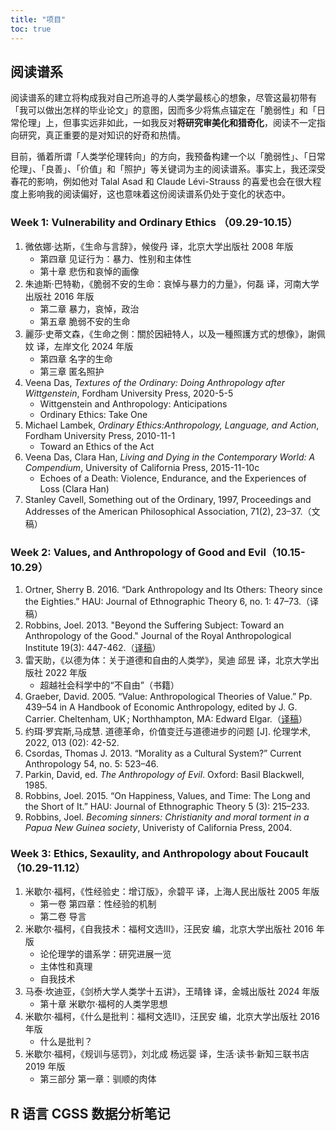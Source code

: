 ```yaml
---
title: "项目"
toc: true
---
```


## 阅读谱系

阅读谱系的建立将构成我对自己所追寻的人类学最核心的想象，尽管这最初带有「我可以做出怎样的毕业论文」的意图，因而多少将焦点锚定在「脆弱性」和「日常伦理」上，但事实远非如此，一如我反对**将研究审美化和猎奇化**，阅读不一定指向研究，真正重要的是对知识的好奇和热情。

目前，循着所谓「人类学伦理转向」的方向，我预备构建一个以「脆弱性」、「日常伦理」、「良善」、「价值」和「照护」等关键词为主的阅读谱系。事实上，我还深受春花的影响，例如他对 Talal Asad 和 Claude Lévi-Strauss 的喜爱也会在很大程度上影响我的阅读偏好，这也意味着这份阅读谱系仍处于变化的状态中。

### Week 1: Vulnerability and Ordinary Ethics （09.29-10.15）

1. 微依娜·达斯，《生命与言辞》，候俊丹 译，北京大学出版社 2008 年版
    * 第四章 见证行为：暴力、性别和主体性
    * 第十章 悲伤和哀悼的画像
2. 朱迪斯·巴特勒，《脆弱不安的生命：哀悼与暴力的力量》，何磊 译，河南大学出版社 2016 年版
    * 第二章 暴力，哀悼，政治
    * 第五章 脆弱不安的生命
3. 麗莎·史蒂文森，《生命之側：關於因紐特人，以及一種照護方式的想像》，謝佩妏 译，左岸文化 2024 年版
    * 第四章 名字的生命
    * 第三章 匿名照护
4. Veena Das, *Textures of the Ordinary: Doing Anthropology after Wittgenstein*, Fordham University Press, 2020-5-5
    * Wittgenstein and Anthropology: Anticipations
    * Ordinary Ethics: Take One
5. Michael Lambek, *Ordinary Ethics:Anthropology, Language, and Action*, Fordham University Press, 2010-11-1
    * Toward an Ethics of the Act
6. Veena Das, Clara Han, *Living and Dying in the Contemporary World: A Compendium*, University of California Press, 2015-11-10c
    * Echoes of a Death: Violence, Endurance, and the Experiences of Loss (Clara Han)
7. Stanley Cavell, Something out of the Ordinary, 1997, Proceedings and Addresses of the American Philosophical Association, 71(2), 23–37.（文稿）

### Week 2: Values, and Anthropology of Good and Evil（10.15-10.29）

1. Ortner, Sherry B. 2016. “Dark Anthropology and Its Others: Theory since the Eighties.” HAU: Journal of Ethnographic Theory 6, no. 1: 47–73.（译稿）
2. Robbins, Joel. 2013. "Beyond the Suffering Subject: Toward an Anthropology of the Good." Journal of the Royal Anthropological Institute 19(3): 447-462.（[译稿](https://mp.weixin.qq.com/s/O60P4rrDmSyNnF-dWHsbKg?scene=1)）
3. 雷天助，《以德为体：关于道德和自由的人类学》，吴迪 邱昱 译，北京大学出版社 2022 年版
    * 超越社会科学中的“不自由”（书籍）
4. Graeber, David. 2005. “Value: Anthropological Theories of Value.” Pp. 439–54 in A Handbook of Economic Anthropology, edited by J. G. Carrier. Cheltenham, UK ; Northhampton, MA: Edward Elgar.（[译稿](https://mp.weixin.qq.com/s/CC62VP-I_aLEgZI8kzhRSA)）
5. 约珥·罗宾斯,马成慧. 道德革命，价值变迁与道德进步的问题 [J]. 伦理学术, 2022, 013 (02): 42-52.
6. Csordas, Thomas J. 2013. “Morality as a Cultural System?” Current Anthropology 54, no. 5: 523–46.
7. Parkin, David, ed. *The Anthropology of Evil*. Oxford: Basil Blackwell, 1985.
8. Robbins, Joel. 2015. “On Happiness, Values, and Time: The Long and the Short of It.” HAU: Journal of Ethnographic Theory 5 (3): 215–233.
9. Robbins, Joel. *Becoming sinners: Christianity and moral torment in a Papua New Guinea society*, Univeristy of California Press, 2004.

### Week 3: Ethics, Sexaulity, and Anthropology about Foucault（10.29-11.12）

1. 米歇尔·福柯，《性经验史：增订版》，佘碧平 译，上海人民出版社 2005 年版
    * 第一卷 第四章：性经验的机制
    * 第二卷 导言
2. 米歇尔·福柯，《自我技术：福柯文选Ⅲ》，汪民安 编，北京大学出版社 2016 年版
    * 论伦理学的谱系学：研究进展一览
    * 主体性和真理
    * 自我技术
3. 马泰·坎迪亚，《剑桥大学人类学十五讲》，王晴锋 译，金城出版社 2024 年版
    * 第十章 米歇尔·福柯的人类学思想
4. 米歇尔·福柯，《什么是批判：福柯文选Ⅱ》，汪民安 编，北京大学出版社 2016 年版
    * 什么是批判？
5. 米歇尔·福柯，《规训与惩罚》，刘北成 杨远婴 译，生活·读书·新知三联书店 2019 年版
    * 第三部分 第一章：驯顺的肉体

## R 语言 CGSS 数据分析笔记